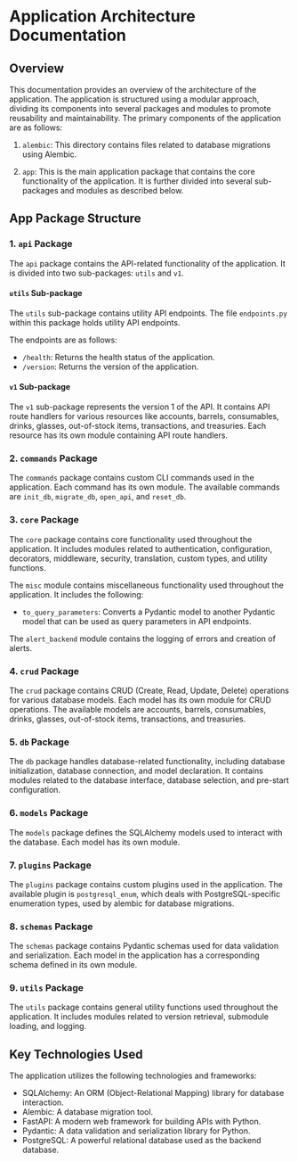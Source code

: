 # Application Architecture Documentation

## Overview

This documentation provides an overview of the architecture of the application. The application is structured using a modular approach, dividing its components into several packages and modules to promote reusability and maintainability. The primary components of the application are as follows:

1. `alembic`: This directory contains files related to database migrations using Alembic.

2. `app`: This is the main application package that contains the core functionality of the application. It is further divided into several sub-packages and modules as described below.

## App Package Structure

### 1. `api` Package

The `api` package contains the API-related functionality of the application. It is divided into two sub-packages: `utils` and `v1`.

#### `utils` Sub-package

The `utils` sub-package contains utility API endpoints. The file `endpoints.py` within this package holds utility API endpoints.

The endpoints are as follows:

- `/health`: Returns the health status of the application.
- `/version`: Returns the version of the application.

#### `v1` Sub-package

The `v1` sub-package represents the version 1 of the API. It contains API route handlers for various resources like accounts, barrels, consumables, drinks, glasses, out-of-stock items, transactions, and treasuries. Each resource has its own module containing API route handlers.

### 2. `commands` Package

The `commands` package contains custom CLI commands used in the application. Each command has its own module. The available commands are `init_db`, `migrate_db`, `open_api`, and `reset_db`.

### 3. `core` Package

The `core` package contains core functionality used throughout the application. It includes modules related to authentication, configuration, decorators, middleware, security, translation, custom types, and utility functions.

The `misc` module contains miscellaneous functionality used throughout the application. It includes the following:

- `to_query_parameters`: Converts a Pydantic model to another Pydantic model that can be used as query parameters in API endpoints.

The `alert_backend` module contains the logging of errors and creation of alerts.

### 4. `crud` Package

The `crud` package contains CRUD (Create, Read, Update, Delete) operations for various database models. Each model has its own module for CRUD operations. The available models are accounts, barrels, consumables, drinks, glasses, out-of-stock items, transactions, and treasuries.

### 5. `db` Package

The `db` package handles database-related functionality, including database initialization, database connection, and model declaration. It contains modules related to the database interface, database selection, and pre-start configuration.

### 6. `models` Package

The `models` package defines the SQLAlchemy models used to interact with the database. Each model has its own module.

### 7. `plugins` Package

The `plugins` package contains custom plugins used in the application. The available plugin is `postgresql_enum`, which deals with PostgreSQL-specific enumeration types, used by alembic for database migrations.

### 8. `schemas` Package

The `schemas` package contains Pydantic schemas used for data validation and serialization. Each model in the application has a corresponding schema defined in its own module.

### 9. `utils` Package

The `utils` package contains general utility functions used throughout the application. It includes modules related to version retrieval, submodule loading, and logging.

## Key Technologies Used

The application utilizes the following technologies and frameworks:

- SQLAlchemy: An ORM (Object-Relational Mapping) library for database interaction.
- Alembic: A database migration tool.
- FastAPI: A modern web framework for building APIs with Python.
- Pydantic: A data validation and serialization library for Python.
- PostgreSQL: A powerful relational database used as the backend database.
